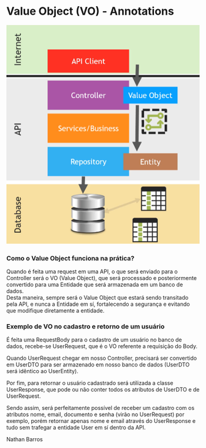 # Value Object (VO) - Annotations

![voimg](assets/voimg.png)

### Como o Value Object funciona na prática?

<div>
    Quando é feita uma request em uma API, o que será enviado para o Controller será o VO (Value Object), que será processado e posteriormente convertido para uma Entidade que será armazenada em um banco de dados.
</div>

<DIV>
    Desta maneira, sempre será o Value Object que estará sendo transitado pela API, e nunca a Entidade em sí, fortalecendo a segurança e evitando que modifique diretamente a entidade.
</div>

### Exemplo de VO no cadastro e retorno de um usuário

É feita uma RequestBody para o cadastro de um usuário no banco de dados, recebe-se UserRequest, que é o VO referente a requisição do Body.

Quando UserRequest chegar em nosso Controller, precisará ser convertido em UserDTO para ser armazenado em nosso banco de dados (UserDTO será idêntico ao UserEntity).

Por fim, para retornar o usuário cadastrado será utilizada a classe UserResponse, que pode ou não conter todos os atributos de UserDTO e de UserRequest.

Sendo assim, será perfeitamente possível de receber um cadastro com os atributos nome, email,  documento e senha (virão no UserRequest) por exemplo, porém retornar apenas nome e email através do UserResponse e tudo sem trafegar a entidade User em sí dentro da API.





Nathan Barros
